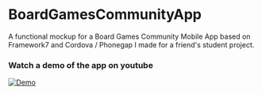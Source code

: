 # BoardGamesCommunityApp
A functional mockup for a Board Games Community Mobile App based on Framework7 and Cordova / Phonegap I made for a friend's student project.

### Watch a demo of the app on youtube
[![Demo](https://img.youtube.com/vi/43I4IdAd3HA/0.jpg)](https://www.youtube.com/watch?v=43I4IdAd3HA "Demo")
